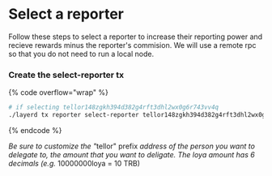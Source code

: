 # Select a reporter

Follow these steps to select a reporter to increase their reporting power and recieve rewards minus the reporter's commision. We will use a remote rpc so that you do not need to run a local node.

### Create the select-reporter tx

{% code overflow="wrap" %}
```sh
# if selecting tellor148zgkh394d382g4rft3dhl2wx0g6r743vv4q
./layerd tx reporter select-reporter tellor148zgkh394d382g4rft3dhl2wx0g6r743vv4q --from $ACCOUNT_NAME --chain-id layertest-3 --fees 5loya --node=http://layer-node.com:26758
```
{% endcode %}

_Be sure to customize the "_&#x74;ellor" prefix _address of the person you want to delegate to, the amount that you want to deligate. The loya amount has 6 decimals (e.g._ 10000000loya = 10 TRB)
